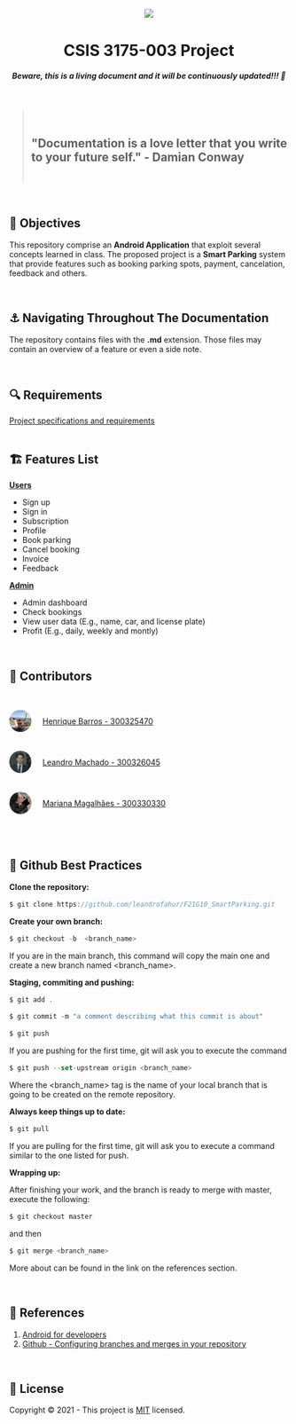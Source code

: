 <p align="center"><img src="https://developer.android.com/images/logos/android.svg"></img></p>
<h1 align="center"><strong>CSIS 3175-003 Project</strong></h1>
<h5 align="center"><strong>Beware, this is a living document and it will be continuously updated!!! 🚀</strong></h5>
<br/>

<blockquote>
  <br/>
  <h2><strong>"Documentation is a love letter that you write to your future self." - Damian Conway</strong></h2>
  <br/>
</blockquote>
<br/>

<!-- <h2>🎯 <strong>Table of Contents</strong></h2>
<br/> -->

<h2>🎯 <strong>Objectives</strong></h2>
<p>
  This repository comprise an <strong>Android Application</strong> that exploit several concepts learned in class. The proposed project is a <strong>Smart Parking</strong> system that provide features such as booking parking spots, payment, cancelation, feedback and others. 
</p>
<br/>

<h2>⚓️ <strong>Navigating Throughout The Documentation</strong></h2>
<p>The repository contains files with the <strong>.md</strong> extension. Those files may contain an overview of a feature or even a side note.</p>
<br/>

<h2>🔍 <strong>Requirements</strong></h2>
  <a href="./assets/guidelines.pdf" target="_blank">Project specifications and requirements</a>
<br/>
<br/>

<h2>🏗 <strong>Features List</strong></h2>
  <p>
    <strong><u>Users</u></strong>
    <ul>  
      <li>
        Sign up
      </li>
      <li>
        Sign in
      </li>
      <li>
        Subscription
      </li>
      <li>
        Profile
      </li>
      <li>
        Book parking
      </li>
      <li>
        Cancel booking
      </li>
      <li>
        Invoice
      </li>
      <li>
        Feedback
      </li>      
    </ul>
  </p>
  <p>
    <strong><u>Admin</u></strong>
    <ul>  
      <li>
        Admin dashboard
      </li>
      <li>
        Check bookings
      </li>
      <li>
        View user data (E.g., name, car, and license plate)
      </li>
      <li>
        Profit (E.g., daily, weekly and montly)
      </li>
    </ul>
  </p>
<br/>

<h2>👥 <strong>Contributors</strong></h2>
<br/>
<p style="display: flex; align-items: center; padding-bottom: 20px"><img src="./assets/henrique.png" height="40px" width="40px" style="border-radius: 50%"> <a style="padding-left: 20px" href="https://github.com/HRBarros">Henrique Barros - 300325470</a></p>
<p style="display: flex; align-items: center; padding-bottom: 20px"><img src="./assets/leandro.png" height="40px" width="40px" style="border-radius: 50%"> <a style="padding-left: 20px" href="https://github.com/leandrofahur">Leandro Machado - 300326045</a></p>
<p style="display: flex; align-items: center; padding-bottom: 20px"><img src="./assets/mariana.png" height="40px" width="40px" style="border-radius: 50%"> <a style="padding-left: 20px" href="https://github.com/marimagalhaesl">Mariana Magalhães - 300330330</a></p>
<br/>

<h2>🥷 <strong>Github Best Practices</strong></h2>

<strong>Clone the repository:</strong>

```javascript
$ git clone https://github.com/leandrofahur/F21G10_SmartParking.git
```

<strong>Create your own branch:</strong>

```javascript
$ git checkout -b  <branch_name>
```

If you are in the main branch, this command will copy the main one and create a new branch named <branch_name>.

<strong>Staging, commiting and pushing:</strong>

```javascript
$ git add .
```

```javascript
$ git commit -m "a comment describing what this commit is about"
```

```javascript
$ git push
```

If you are pushing for the first time, git will ask you to execute the command

```javascript
$ git push --set-upstream origin <branch_name>
```

Where the <branch_name> tag is the name of your local branch that is going to be created on the remote repository.

<strong>Always keep things up to date:</strong>

```javascript
$ git pull
```

If you are pulling for the first time, git will ask you to execute a command similar to the one listed for push.

<strong>Wrapping up:</strong>

After finishing your work, and the branch is ready to merge with master, execute the following:

```javascript
$ git checkout master
```

and then

```javascript
$ git merge <branch_name>
```

More about can be found in the link on the references section.

<br/>

<h2>📝 <strong>References</strong></h2>
<ol>  
  <li>
    <a href="https://developer.android.com/">
        Android for developers
    </a>
  </li>
  <li>
    <a href="https://docs.github.com/en/repositories/configuring-branches-and-merges-in-your-repository">
        Github - Configuring branches and merges in your repository
    </a>
  </li>
</ol>
<br/>

<h2>🔐 <strong>License</strong></h2>
<p>Copyright © 2021 - This project is <a href="./LICENSE">MIT</a> licensed.</p>
